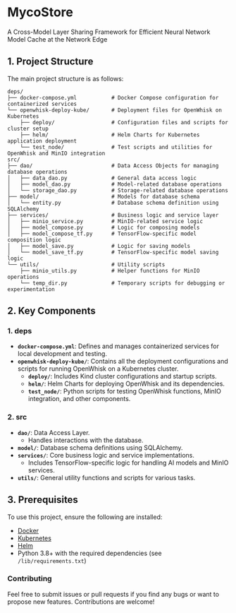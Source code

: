 # MycoStore

A Cross-Model Layer Sharing Framework for Efficient Neural Network Model Cache at the Network Edge

## 1. **Project Structure**

The main project structure is as follows:

```plaintext
deps/
├── docker-compose.yml           # Docker Compose configuration for containerized services
└── openwhisk-deploy-kube/       # Deployment files for OpenWhisk on Kubernetes
    ├── deploy/                  # Configuration files and scripts for cluster setup
    ├── helm/                    # Helm Charts for Kubernetes application deployment
    └── test_node/               # Test scripts and utilities for OpenWhisk and MinIO integration
src/
├── dao/                         # Data Access Objects for managing database operations
│   ├── data_dao.py              # General data access logic
│   ├── model_dao.py             # Model-related database operations
│   └── storage_dao.py           # Storage-related database operations
├── model/                       # Models for database schema
│   └── entity.py                # Database schema definition using SQLAlchemy
├── services/                    # Business logic and service layer
│   ├── minio_service.py         # MinIO-related service logic
│   ├── model_compose.py         # Logic for composing models
│   ├── model_compose_tf.py      # TensorFlow-specific model composition logic
│   ├── model_save.py            # Logic for saving models
│   └── model_save_tf.py         # TensorFlow-specific model saving logic
└── utils/                       # Utility scripts
    ├── minio_utils.py           # Helper functions for MinIO operations
    └── temp_dir.py              # Temporary scripts for debugging or experimentation
```

## 2. **Key Components**

### 1. **deps**

- **`docker-compose.yml`**: Defines and manages containerized services for local development and testing.
- **`openwhisk-deploy-kube/`**: Contains all the deployment configurations and scripts for running OpenWhisk on a Kubernetes cluster.
  - **`deploy/`**: Includes Kind cluster configurations and startup scripts.
  - **`helm/`**: Helm Charts for deploying OpenWhisk and its dependencies.
  - **`test_node/`**: Python scripts for testing OpenWhisk functions, MinIO integration, and other components.

### 2. **src**

- **`dao/`**: Data Access Layer.
  - Handles interactions with the database.
- **`model/`**: Database schema definitions using SQLAlchemy.
- **`services/`**: Core business logic and service implementations.
  - Includes TensorFlow-specific logic for handling AI models and MinIO services.
- **`utils/`**: General utility functions and scripts for various tasks.

## 3. **Prerequisites**

To use this project, ensure the following are installed:

- [Docker](https://www.docker.com/)
- [Kubernetes](https://kubernetes.io/)
- [Helm](https://helm.sh/)
- Python 3.8+ with the required dependencies (see `/lib/requirements.txt`)

<!-- 
## Summary

CMLS is a redundancy-aware model repository designed for edge serverless computing environments. It addresses the challenges of high latency and large model sizes in machine learning (ML) inference tasks by caching models at the edge. Unlike traditional cloud-native ML inference systems that retrieve models from cloud repositories, CMLS stores and retrieves models directly at the edge, significantly reducing download times and data transmission overhead.

CMLS employs advanced techniques like model decomposition, layer-wise storage, and redundancy elimination to optimize both storage and data transfer. By identifying and removing redundant data, it reduces the model size by up to 23.9% while ensuring that only essential data is stored at the edge. This approach allows serverless functions to transparently access complete models without being aware of the underlying storage structure.

Key features of the CMLS framework include:
• Redundancy-aware model storage: Minimizes storage and transmission costs by eliminating duplicate data.
• Edge-based caching: Reduces model download times by up to 8.8 times compared to cloud-based retrieval.
• Seamless integration with serverless platforms: Supports various ML frameworks and transparently manages model layer composition and storage.

The project leverages Kubernetes for container orchestration, OpenWhisk for serverless function execution, and MinIO for object storage, providing a robust, scalable solution for deploying ML models in resource-constrained edge environments.
-->
### Contributing

Feel free to submit issues or pull requests if you find any bugs or want to propose new features. Contributions are welcome!
